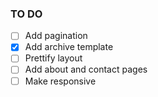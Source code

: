 ### TO DO

- [ ] Add pagination
- [X] Add archive template
- [ ] Prettify layout
- [ ] Add about and contact pages
- [ ] Make responsive